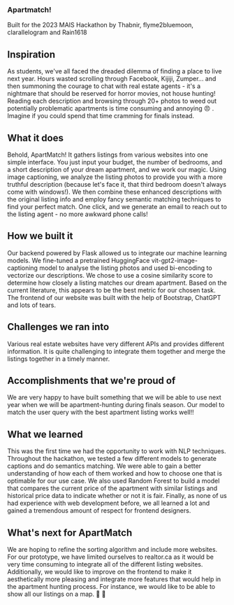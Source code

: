 ### Apartmatch!

Built for the 2023 MAIS Hackathon by Thabnir, flyme2bluemoon, clarallelogram and Rain1618
## Inspiration

As students, we've all faced the dreaded dilemma of finding a place to live next year. Hours wasted scrolling through Facebook, Kijiji, Zumper... and then summoning the courage to chat with real estate agents - it's a nightmare that should be reserved for horror movies, not house hunting! Reading each description and browsing through 20+ photos to weed out potentially problematic apartments is time consuming and annoying :angry: . Imagine if you could spend that time cramming for finals instead.

## What it does
Behold, ApartMatch! It gathers listings from various websites into one simple interface. You just input  your budget, the number of bedrooms, and a short description of your dream apartment, and we work our magic. Using image captioning, we analyze the listing photos to provide you with a more truthful description (because let's face it, that third bedroom doesn't always come with windows!). We then combine these enhanced descriptions with the original listing info and employ fancy semantic matching techniques to find your perfect match. One click, and we generate an email to reach out to the listing agent - no more awkward phone calls!

## How we built it
Our backend powered by Flask allowed us to integrate our machine learning models. We fine-tuned a pretrained HuggingFace vit-gpt2-image-captioning model to analyse the listing photos and used bi-encoding to vectorize our descriptions. We chose to use a cosine similarity score to determine how closely a listing matches our dream apartment. Based on the current literature, this appears to be the best metric for our chosen task. The frontend of our website was built with the help of Bootstrap, ChatGPT and lots of tears. 

## Challenges we ran into
Various real estate websites have very different APIs and provides different information. It is quite challenging to integrate them together and merge the listings together in a timely manner.  

## Accomplishments that we're proud of
We are very happy to have built something that we will be able to use next year when we will be apartment-hunting during finals season. Our model to match the user query with the best apartment listing works well!! 

## What we learned
This was the first time we had the opportunity to work with NLP techniques. Throughout the hackathon, we tested a few different models to generate captions and do semantics matching. We were able to gain a better understanding of how each of them worked and how to choose one that is optimable for our use case. We also used Random Forest to build a model that compares the current price of the apartment with similar listings and historical price data to indicate whether or not it is fair. Finally, as none of us had experience with web development before, we all learned a lot and gained a tremendous amount of respect for frontend designers. 

## What's next for ApartMatch
We are hoping to refine the sorting algorithm and include more websites. For our prototype, we have limited ourselves to realtor.ca as it would be very time consuming to integrate all of the different listing websites. Additionally, we would like to improve on the frontend to make it aesthetically more pleasing and integrate more features that would help in the apartment hunting process. For instance, we would like to be able to show all our listings on a map. :rocket: :house_with_garden:
